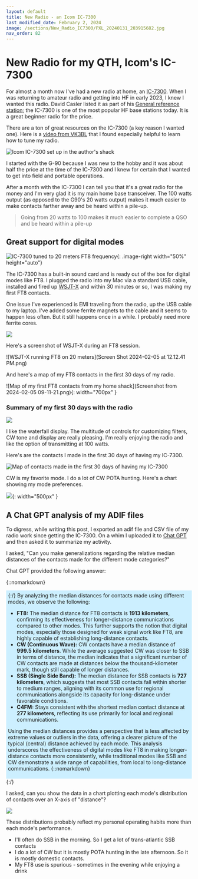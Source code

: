 ```yaml
---
layout: default
title: New Radio - an Icom IC-7300
last_modified_date: February 2, 2024
image: /sections/New_Radio_IC7300/PXL_20240131_203915682.jpg
nav_order: 82
---
```


# New Radio for my QTH, Icom's IC-7300

For almost a month now I've had a new radio at home, an [IC-7300](https://www.icomamerica.com/lineup/products/IC-7300/). When I was returning to amateur radio
and getting into HF in early 2023, I knew I wanted this radio. David Casler listed it as part of his
[General reference station](https://dcasler.com/reference/); the IC-7300 is one of the most popular HF
base stations today. It is a great beginner radio for the price.

There are a ton of great resources on the IC-7300 (a key reason I wanted one). Here is a 
[video from VK3BL]( https://www.youtube.com/watch?v=En86CBBm030) that I found especially helpful 
to learn how to tune my radio.

![Icom IC-7300 set up in the author's shack](PXL_20240131_203915682.jpg)

I started with the G-90 because I was new to the hobby and it was about half the price at the time of the IC-7300
and I knew for certain that I wanted to get into field and portable operations.

After a month with the IC-7300 I can tell you that it's a great radio for the money and I'm very glad it is my main
home base transceiver. The 100 watts output (as opposed to the G90's 20 watts output) makes it much easier to make
contacts farther away and be heard within a pile-up.

> Going from 20 watts to 100 makes it much easier to complete a QSO and be heard within a pile-up

## Great support for digital modes

![IC-7300 tuned to 20 meters FT8 frequency](PXL_20240112_005239338.jpg){: .image-right width="50%" height="auto"}

The IC-7300 has a built-in sound card and is ready out of the box for digital modes like FT8. I plugged the radio into
my Mac via a standard USB cable, installed and fired up [WSJT-X](https://wsjt.sourceforge.io/index.html)
and within 30 minutes or so, I was making my first FT8 contacts.

One issue I've experienced is EMI traveling from the radio, up the USB cable to my laptop. 
I've added some ferrite magnets to the
cable and it seems to happen less often. But it still happens once in a while. I probably need more ferrite
cores.

![](PXL_20240205_171612129.jpg)

Here's a screenshot of WSJT-X during an FT8 session.

![WSJT-X running FT8 on 20 meters](Screen Shot 2024-02-05 at 12.12.41 PM.png)

And here's a map of my FT8 contacts in the first 30 days of my radio.

![Map of my first FT8 contacts from my home shack](Screenshot from 2024-02-05 09-11-21.png){: width="700px" }

### Summary of my first 30 days with the radio

![](radio2.gif)

I like the waterfall display. The multitude of controls for customizing filters, CW tone and display 
are really pleasing. I'm really enjoying the radio and like the option of transmitting at 100 watts.

Here's are the contacts I made in the first 30 days of having my IC-7300.

![Map of contacts made in the first 30 days of having my IC-7300](contacts_made_first30_days_ic7300.png)

CW is my favorite mode. I do a lot of CW POTA hunting. Here's a chart showing my mode preferences.

![](pie_chart_of_modes.png){: width="500px" }

<!-- 
radio gif created with this command

$ ffmpeg -i PXL_20240104_002423495.mp4 -r 15 -vf scale=512:-1 \
  -ss 00:00:03 -to 00:00:06 radio.gif 

-->


## A Chat GPT analysis of my ADIF files

To digress, while writing this post, I exported an adif file and CSV file of my radio work since getting the IC-7300. 
On a whim I uploaded it to [Chat GPT](https://openai.com/chatgpt) and then asked it to summarize my activity.

I asked,
"Can you make generalizations regarding the relative median distances of the contacts made for the different mode categories?"

Chat GPT provided the following answer:

{::nomarkdown}
<div style="background-color: #ccefff; overflow: hidden; padding: 5px;">
{:/}
By analyzing the median distances for contacts made using different modes, we observe the following:

- **FT8:** The median distance for FT8 contacts is **1913 kilometers**, confirming its effectiveness for longer-distance communications compared to other modes. This further supports the notion that digital modes, especially those designed for weak signal work like FT8, are highly capable of establishing long-distance contacts.
- **CW (Continuous Wave):** CW contacts have a median distance of **999.5 kilometers**. While the average suggested CW was closer to SSB in terms of distance, the median indicates that a significant number of CW contacts are made at distances below the thousand-kilometer mark, though still capable of longer distances.
- **SSB (Single Side Band):** The median distance for SSB contacts is **727 kilometers**, which suggests that most SSB contacts fall within shorter to medium ranges, aligning with its common use for regional communications alongside its capacity for long-distance under favorable conditions.
- **C4FM:** Stays consistent with the shortest median contact distance at **277 kilometers**, reflecting its use primarily for local and regional communications. 

Using the median distances provides a perspective that is less affected by extreme values or outliers in the data, offering a clearer picture of the typical (central) distance achieved by each mode. This analysis underscores the effectiveness of digital modes like FT8 in making longer-distance contacts more consistently, while traditional modes like SSB and CW demonstrate a wide range of capabilities, from local to long-distance communications.
{::nomarkdown}
</div>
{:/}

I asked, can you show the data in a chart plotting each mode's distribution of contacts over an X-axis of "distance"?

![](distance_distribution_by_mode_high_contrast.png)

These distributions probably reflect my personal operating habits more than each mode's performance.

 - I'll often do SSB in the morning. So I get a lot of trans-atlantic SSB contacts
 - I do a lot of CW but it is mostly POTA hunting in the late afternoon. So it is mostly domestic contacts.
 - My FT8 use is spurious - sometimes in the evening while enjoying a drink